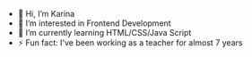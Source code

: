 - 👋 Hi, I’m Karina
- 👀 I’m interested in Frontend Development
- 🌱 I’m currently learning HTML/CSS/Java Script 
- ⚡ Fun fact: I've been working as a teacher for almost 7 years 

<!---
kerry1551/kerry1551 is a ✨ special ✨ repository because its `README.md` (this file) appears on your GitHub profile.
You can click the Preview link to take a look at your changes.
--->
